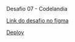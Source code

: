 Desafio 07 - Codelandia

[Link do desafio no figma](https://www.figma.com/file/Yb9IBH56g7T1hdIyZ3BMNO/Desafios---Codel%C3%A2ndia?type=design&node-id=10048-2&mode=design&t=VGWwM6dHXAAQHoa3-0)

[Deploy](https://mjuliamiosso.github.io/codelandia-desafios/Desafio-7/)